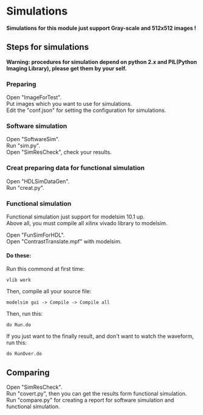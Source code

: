 # Simulations
**Simulations for this module just support Gray-scale and 512x512 images !**  

## Steps for simulations
**Warning: procedures for simulation depend on python 2.x and PIL(Python Imaging Library), please get them by your self.**  

### Preparing
Open "ImageForTest".  
Put images which you want to use for simulations.  
Edit the "conf.json" for setting the configuration for simulations.  

### Software simulation
Open "SoftwareSim".  
Run "sim.py".  
Open "SimResCheck", check your results.  

### Creat preparing data for functional simulation
Open "HDLSimDataGen".  
Run "creat.py".  

### Functional simulation
Functional simulation just support for modelsim 10.1 up.   
Above all, you must compile all xilinx vivado library to modelsim.  

Open "FunSimForHDL".  
Open "ContrastTranslate.mpf" with modelsim.  

#### Do these:

Run this commond at first time:

    vlib work  

Then, compile all your source file:  

    modelsim gui -> Compile -> Compile all  

Then, run this:

    do Run.do

If you just want to the finally result, and don't want to watch the waveform, run this:  

    do RunOver.do

## Comparing
Open "SimResCheck".  
Run "covert.py", then you can get the results form functional simulation.  
Run "compare.py" for creating a report for software simulation and functional simulation.  

